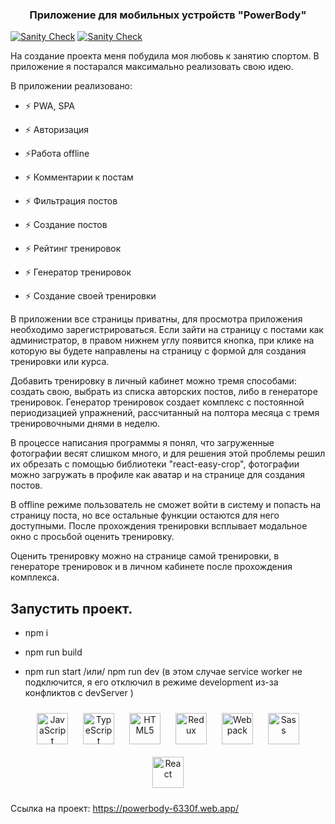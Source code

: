 

### <div align="center">Приложение для мобильных устройств "PowerBody" </div>  

  [![Sanity Check](https://github.com/mihailryzij0/PowerBody/actions/workflows/sanity-check.yml/badge.svg?branch=final-task)](https://github.com/mihailryzij0/PowerBody/actions/workflows/sanity-check.yml)
   [![Sanity Check](https://github.com/mihailryzij0/PowerBody/actions/workflows/firebase-hosting-pull-request.yml/badge.svg?branch=final-task)](https://github.com/mihailryzij0/PowerBody/actions/workflows/firebase-hosting-pull-request.yml)

На создание проекта меня побудила моя любовь к занятию спортом. В приложение я постарался максимально реализовать свою идею.    
  
В приложении реализовано:  
  
- ⚡ PWA, SPA  
  
- ⚡ Авторизация  
  
- ⚡Работа offline    
  
- ⚡ Комментарии к постам    
  
- ⚡ Фильтрация постов   
  
- ⚡ Создание постов   
  
- ⚡ Рейтинг тренировок   
  
- ⚡ Генератор тренировок   
  
- ⚡ Создание своей тренировки   
  
В приложении все страницы приватны, для просмотра приложения необходимо зарегистрироваться. Если зайти на страницу с постами как администратор, в правом нижнем углу появится кнопка, при клике на которую вы будете направлены на страницу с формой для создания тренировки или курса.  
  

 Добавить тренировку в личный кабинет можно тремя способами: создать свою, выбрать из списка авторских постов, либо в генераторе тренировок. Генератор тренировок создает комплекс с постоянной периодизацией упражнений, рассчитанный  на полтора месяца с тремя тренировочными днями в неделю.  
  

В процессе написания программы я понял, что загруженные фотографии весят слишком много, и для решения этой проблемы решил их обрезать с помощью библиотеки "react-easy-crop", фотографии можно загружать в профиле как аватар и на странице для создания постов.  
  

  В offline режиме пользователь не сможет войти в систему и попасть на страницу поста, но все остальные функции остаются для него доступными. После прохождения тренировки всплывает модальное окно с просьбой оценить тренировку.   
  

Оценить тренировку можно на странице самой тренировки, в генераторе тренировок и в личном кабинете после прохождения комплекса.  
  

## Запустить проект.  
  
- npm i  
  
- npm run build  
  
- npm run start /или/ npm run dev (в этом случае service worker не подключится, я его отключил в режиме development из-за конфликтов с devServer )  
  
<div align="center">  
<img style="margin: 10px" src="https://profilinator.rishav.dev/skills-assets/javascript-original.svg" alt="JavaScript" height="50" />  
<img style="margin: 10px" src="https://profilinator.rishav.dev/skills-assets/typescript-original.svg" alt="TypeScript" height="50" />  
<img style="margin: 10px" src="https://profilinator.rishav.dev/skills-assets/html5-original-wordmark.svg" alt="HTML5" height="50" />  
<img style="margin: 10px" src="https://profilinator.rishav.dev/skills-assets/redux-original.svg" alt="Redux" height="50" />  
<img style="margin: 10px" src="https://profilinator.rishav.dev/skills-assets/webpack-original.svg" alt="Webpack" height="50" />  
<img style="margin: 10px" src="https://profilinator.rishav.dev/skills-assets/sass-original.svg" alt="Sass" height="50" />  
<img style="margin: 10px" src="https://profilinator.rishav.dev/skills-assets/react-original-wordmark.svg" alt="React" height="50" />  
</div>   

Ссылка на проект: https://powerbody-6330f.web.app/

